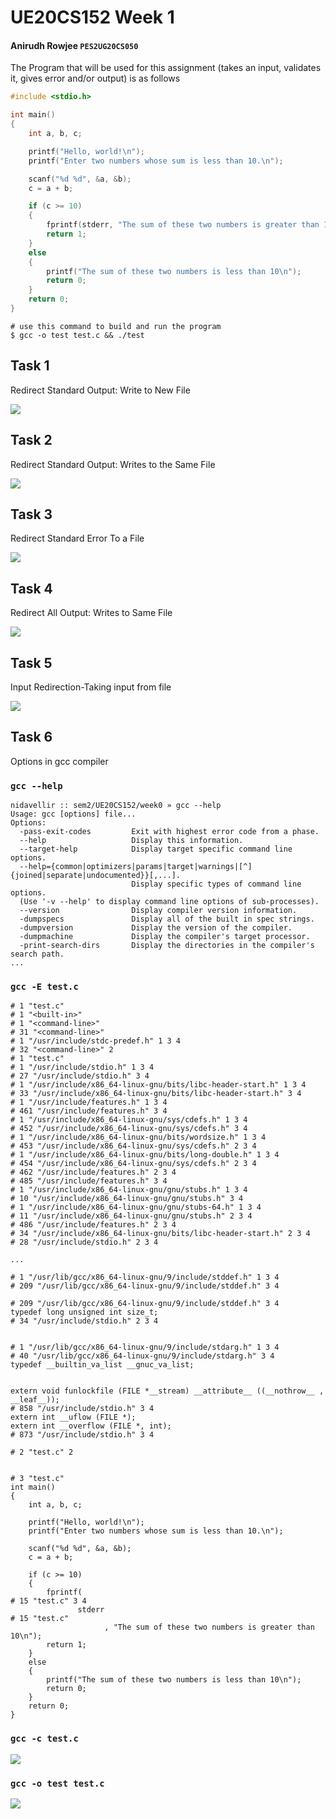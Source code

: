 # UE20CS152 Week 1
#### Anirudh Rowjee `PES2UG20CS050`

The Program that will be used for this assignment (takes an input, validates it, gives error and/or output) is as follows
```c
#include <stdio.h>

int main()
{
    int a, b, c;

    printf("Hello, world!\n");
    printf("Enter two numbers whose sum is less than 10.\n");

    scanf("%d %d", &a, &b);
    c = a + b;

    if (c >= 10)
    {
        fprintf(stderr, "The sum of these two numbers is greater than 10\n");
        return 1;
    }
    else
    {
        printf("The sum of these two numbers is less than 10\n");
        return 0;
    }
    return 0;
}
```

```
# use this command to build and run the program
$ gcc -o test test.c && ./test
```


## Task 1
Redirect Standard Output: Write to New File

![](./1.png)

## Task 2
Redirect Standard Output: Writes to the Same File

![](./2.png)

## Task 3
Redirect Standard Error To a File

![](./3.png)


## Task 4
Redirect All Output: Writes to Same File

![](./4.png)


## Task 5
Input Redirection-Taking input from file

![](./5.png)

## Task 6
Options in gcc compiler

### `gcc --help`
```
nidavellir :: sem2/UE20CS152/week0 » gcc --help
Usage: gcc [options] file...
Options:
  -pass-exit-codes         Exit with highest error code from a phase.
  --help                   Display this information.
  --target-help            Display target specific command line options.
  --help={common|optimizers|params|target|warnings|[^]{joined|separate|undocumented}}[,...].
                           Display specific types of command line options.
  (Use '-v --help' to display command line options of sub-processes).
  --version                Display compiler version information.
  -dumpspecs               Display all of the built in spec strings.
  -dumpversion             Display the version of the compiler.
  -dumpmachine             Display the compiler's target processor.
  -print-search-dirs       Display the directories in the compiler's search path.
...
```

### `gcc -E test.c`

```
# 1 "test.c"
# 1 "<built-in>"
# 1 "<command-line>"
# 31 "<command-line>"
# 1 "/usr/include/stdc-predef.h" 1 3 4
# 32 "<command-line>" 2
# 1 "test.c"
# 1 "/usr/include/stdio.h" 1 3 4
# 27 "/usr/include/stdio.h" 3 4
# 1 "/usr/include/x86_64-linux-gnu/bits/libc-header-start.h" 1 3 4
# 33 "/usr/include/x86_64-linux-gnu/bits/libc-header-start.h" 3 4
# 1 "/usr/include/features.h" 1 3 4
# 461 "/usr/include/features.h" 3 4
# 1 "/usr/include/x86_64-linux-gnu/sys/cdefs.h" 1 3 4
# 452 "/usr/include/x86_64-linux-gnu/sys/cdefs.h" 3 4
# 1 "/usr/include/x86_64-linux-gnu/bits/wordsize.h" 1 3 4
# 453 "/usr/include/x86_64-linux-gnu/sys/cdefs.h" 2 3 4
# 1 "/usr/include/x86_64-linux-gnu/bits/long-double.h" 1 3 4
# 454 "/usr/include/x86_64-linux-gnu/sys/cdefs.h" 2 3 4
# 462 "/usr/include/features.h" 2 3 4
# 485 "/usr/include/features.h" 3 4
# 1 "/usr/include/x86_64-linux-gnu/gnu/stubs.h" 1 3 4
# 10 "/usr/include/x86_64-linux-gnu/gnu/stubs.h" 3 4
# 1 "/usr/include/x86_64-linux-gnu/gnu/stubs-64.h" 1 3 4
# 11 "/usr/include/x86_64-linux-gnu/gnu/stubs.h" 2 3 4
# 486 "/usr/include/features.h" 2 3 4
# 34 "/usr/include/x86_64-linux-gnu/bits/libc-header-start.h" 2 3 4
# 28 "/usr/include/stdio.h" 2 3 4

...

# 1 "/usr/lib/gcc/x86_64-linux-gnu/9/include/stddef.h" 1 3 4
# 209 "/usr/lib/gcc/x86_64-linux-gnu/9/include/stddef.h" 3 4

# 209 "/usr/lib/gcc/x86_64-linux-gnu/9/include/stddef.h" 3 4
typedef long unsigned int size_t;
# 34 "/usr/include/stdio.h" 2 3 4


# 1 "/usr/lib/gcc/x86_64-linux-gnu/9/include/stdarg.h" 1 3 4
# 40 "/usr/lib/gcc/x86_64-linux-gnu/9/include/stdarg.h" 3 4
typedef __builtin_va_list __gnuc_va_list;


extern void funlockfile (FILE *__stream) __attribute__ ((__nothrow__ , __leaf__));
# 858 "/usr/include/stdio.h" 3 4
extern int __uflow (FILE *);
extern int __overflow (FILE *, int);
# 873 "/usr/include/stdio.h" 3 4

# 2 "test.c" 2


# 3 "test.c"
int main()
{
    int a, b, c;

    printf("Hello, world!\n");
    printf("Enter two numbers whose sum is less than 10.\n");

    scanf("%d %d", &a, &b);
    c = a + b;

    if (c >= 10)
    {
        fprintf(
# 15 "test.c" 3 4
               stderr
# 15 "test.c"
                     , "The sum of these two numbers is greater than 10\n");
        return 1;
    }
    else
    {
        printf("The sum of these two numbers is less than 10\n");
        return 0;
    }
    return 0;
}
```

### `gcc -c test.c`
![](./6-1.png)

### `gcc -o test test.c`
![](./6-2.png)

